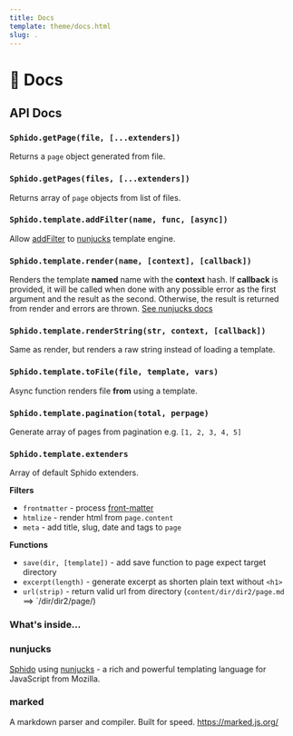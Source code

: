 ```yaml
---
title: Docs
template: theme/docs.html
slug: .
---
```

 
# 🚀 Docs


## API Docs

### `Sphido.getPage(file, [...extenders])`

Returns a `page` object generated from file.

### `Sphido.getPages(files, [...extenders])`

Returns array of `page` objects from list of files.  

### `Sphido.template.addFilter(name, func, [async])`

Allow [addFilter](https://mozilla.github.io/nunjucks/api.html#getfilter) to [nunjucks](https://mozilla.github.io/nunjucks) template engine.

### `Sphido.template.render(name, [context], [callback])`

Renders the template **named** name with the **context** hash. If **callback** is provided, 
it will be called when done with any possible error as the first argument and the 
result as the second. Otherwise, the result is returned from render and 
errors are thrown. [See nunjucks docs](https://mozilla.github.io/nunjucks/api.html#render) 

### `Sphido.template.renderString(str, context, [callback])`

Same as render, but renders a raw string instead of loading a template.

### `Sphido.template.toFile(file, template, vars)`

Async function renders file **from** using a template.  

### `Sphido.template.pagination(total, perpage)`

Generate array of pages from pagination e.g. `[1, 2, 3, 4, 5]`

### `Sphido.template.extenders`

Array of default Sphido extenders.

**Filters**

* `frontmatter` - process [front-matter](https://jekyllrb.com/docs/front-matter/) 
* `htmlize` - render html from `page.content`
* `meta` - add title, slug, date and tags to `page`  

**Functions**

* `save(dir, [template])` - add save function to page expect target directory
* `excerpt(length)` - generate excerpt as shorten plain text without `<h1>`
* `url(strip)` - return valid url from directory (`content/dir/dir2/page.md` ==> `/dir/dir2/page/)  

### What's inside...

### nunjucks
 
[Sphido](https://sphido.org) using [nunjucks](https://mozilla.github.io/nunjucks/) - a rich and powerful templating language for JavaScript from Mozilla.
  
### marked

A markdown parser and compiler. Built for speed. https://marked.js.org/

